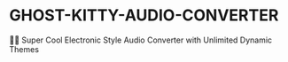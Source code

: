 # GHOST-KITTY-AUDIO-CONVERTER
👻🎵 Super Cool Electronic Style Audio Converter with Unlimited Dynamic Themes
